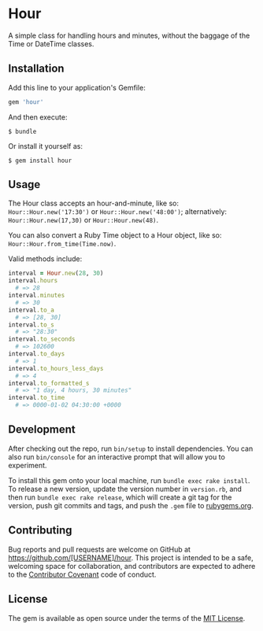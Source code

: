 # Hour

A simple class for handling hours and minutes, without the baggage of the Time or DateTime classes.

## Installation

Add this line to your application's Gemfile:

```ruby
gem 'hour'
```

And then execute:

    $ bundle

Or install it yourself as:

    $ gem install hour

## Usage

The Hour class accepts an hour-and-minute, like so: `Hour::Hour.new('17:30')` or `Hour::Hour.new('48:00')`; alternatively: `Hour::Hour.new(17,30)` or `Hour::Hour.new(48)`.

You can also convert a Ruby Time object to a Hour object, like so: `Hour::Hour.from_time(Time.now)`.

Valid methods include:

```ruby
interval = Hour.new(28, 30)
interval.hours
  # => 28
interval.minutes
  # => 30
interval.to_a
  # => [28, 30]
interval.to_s
  # => "28:30"
interval.to_seconds
  # => 102600
interval.to_days
  # => 1
interval.to_hours_less_days
  # => 4
interval.to_formatted_s
  # => "1 day, 4 hours, 30 minutes"
interval.to_time
  # => 0000-01-02 04:30:00 +0000
```

## Development

After checking out the repo, run `bin/setup` to install dependencies. You can also run `bin/console` for an interactive prompt that will allow you to experiment.

To install this gem onto your local machine, run `bundle exec rake install`. To release a new version, update the version number in `version.rb`, and then run `bundle exec rake release`, which will create a git tag for the version, push git commits and tags, and push the `.gem` file to [rubygems.org](https://rubygems.org).

## Contributing

Bug reports and pull requests are welcome on GitHub at https://github.com/[USERNAME]/hour. This project is intended to be a safe, welcoming space for collaboration, and contributors are expected to adhere to the [Contributor Covenant](http://contributor-covenant.org) code of conduct.


## License

The gem is available as open source under the terms of the [MIT License](http://opensource.org/licenses/MIT).
